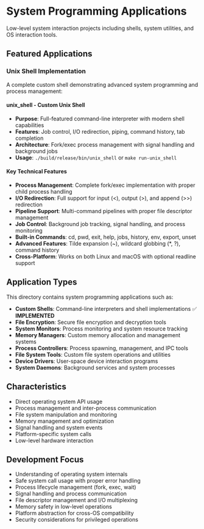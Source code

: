# System Programming Applications

Low-level system interaction projects including shells, system utilities, and OS interaction tools.

## Featured Applications

### Unix Shell Implementation

A complete custom shell demonstrating advanced system programming and process management:

#### **unix_shell** - Custom Unix Shell

- **Purpose**: Full-featured command-line interpreter with modern shell capabilities
- **Features**: Job control, I/O redirection, piping, command history, tab completion
- **Architecture**: Fork/exec process management with signal handling and background jobs
- **Usage**: `./build/release/bin/unix_shell` or `make run-unix_shell`

#### Key Technical Features

- **Process Management**: Complete fork/exec implementation with proper child process handling
- **I/O Redirection**: Full support for input (<), output (>), and append (>>) redirection
- **Pipeline Support**: Multi-command pipelines with proper file descriptor management
- **Job Control**: Background job tracking, signal handling, and process monitoring
- **Built-in Commands**: cd, pwd, exit, help, jobs, history, env, export, unset
- **Advanced Features**: Tilde expansion (~), wildcard globbing (\*, ?), command history
- **Cross-Platform**: Works on both Linux and macOS with optional readline support

## Application Types

This directory contains system programming applications such as:

- **Custom Shells**: Command-line interpreters and shell implementations ✅ **IMPLEMENTED**
- **File Encryption**: Secure file encryption and decryption tools
- **System Monitors**: Process monitoring and system resource tracking
- **Memory Managers**: Custom memory allocation and management systems
- **Process Controllers**: Process spawning, management, and IPC tools
- **File System Tools**: Custom file system operations and utilities
- **Device Drivers**: User-space device interaction programs
- **System Daemons**: Background services and system processes

## Characteristics

- Direct operating system API usage
- Process management and inter-process communication
- File system manipulation and monitoring
- Memory management and optimization
- Signal handling and system events
- Platform-specific system calls
- Low-level hardware interaction

## Development Focus

- Understanding of operating system internals
- Safe system call usage with proper error handling
- Process lifecycle management (fork, exec, wait)
- Signal handling and process communication
- File descriptor management and I/O multiplexing
- Memory safety in low-level operations
- Platform abstraction for cross-OS compatibility
- Security considerations for privileged operations
